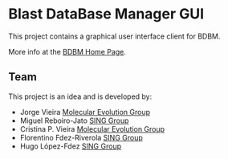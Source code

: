 Blast DataBase Manager GUI
==========================
This project contains a graphical user interface client for BDBM.

More info at the [BDBM Home Page](http://sing.ei.uvigo.es/BDBM).

Team
----
This project is an idea and is developed by:
* Jorge Vieira [Molecular Evolution Group](http://evolution.ibmc.up.pt)
* Miguel Reboiro-Jato [SING Group](http://sing.ei.uvigo.es)
* Cristina P. Vieira [Molecular Evolution Group](http://evolution.ibmc.up.pt)
* Florentino Fdez-Riverola [SING Group](http://sing.ei.uvigo.es)
* Hugo López-Fdez [SING Group](http://sing.ei.uvigo.es)
